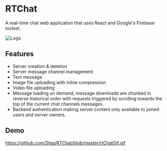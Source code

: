 # RTChat

A real-time chat web application that uses React and Google's Firebase toolset.

![Logo](https://github.com/Stga/RTChat/blob/master/rtChatLogo.PNG)


## Features

- Server creation & deletion
- Server message channel management
- Text message
- Image file uploading with inline compression
- Video file uploading
- Message loading on demand, message downloads are chunked in reverse historical order with requests triggered by scrolling towards the top of the current chat channels messages.
- Backend authentication making server content only available to joined users and server owners.


## Demo

https://github.com/Stga/RTChat/blob/master/rtChatGif.gif

